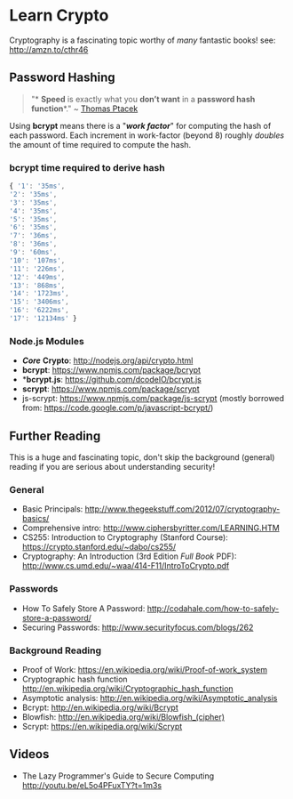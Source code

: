# Learn Crypto

Cryptography is a fascinating topic worthy of
*many* fantastic books! see: http://amzn.to/cthr46

## Password Hashing

> "* **Speed** is exactly what you **don’t want** in a **password hash function***."
~ [Thomas Ptacek](http://amzn.to/cthr46)

Using **bcrypt** means there is a "***work factor***" for
computing the hash of each password.
Each increment in work-factor (beyond 8) roughly *doubles* the amount of time
required to compute the hash.


### bcrypt time required to derive hash

```js
{ '1': '35ms',
'2': '35ms',
'3': '35ms',
'4': '35ms',
'5': '35ms',
'6': '35ms',
'7': '36ms',
'8': '36ms',
'9': '60ms',
'10': '107ms',
'11': '226ms',
'12': '449ms',
'13': '868ms',
'14': '1723ms',
'15': '3406ms',
'16': '6222ms',
'17': '12134ms' }
```


### Node.js Modules

+ ***Core*** **Crypto**: http://nodejs.org/api/crypto.html
+ **bcrypt**: https://www.npmjs.com/package/bcrypt
+ ***bcrypt.js**: https://github.com/dcodeIO/bcrypt.js
+ **scrypt**: https://www.npmjs.com/package/scrypt
+ js-scrypt: https://www.npmjs.com/package/js-scrypt
(mostly borrowed from: https://code.google.com/p/javascript-bcrypt/)


## Further Reading

This is a huge and fascinating topic,
don't skip the background (general) reading
if you are serious about understanding security!

### General

+ Basic Principals:
http://www.thegeekstuff.com/2012/07/cryptography-basics/
+ Comprehensive intro:
http://www.ciphersbyritter.com/LEARNING.HTM
+ CS255: Introduction to Cryptography (Stanford Course):
https://crypto.stanford.edu/~dabo/cs255/
+ Cryptography: An Introduction
(3rd Edition *Full Book* PDF):
http://www.cs.umd.edu/~waa/414-F11/IntroToCrypto.pdf

### Passwords

+ How To Safely Store A Password:
http://codahale.com/how-to-safely-store-a-password/
+ Securing Passwords:
http://www.securityfocus.com/blogs/262

### Background Reading

+ Proof of Work:
https://en.wikipedia.org/wiki/Proof-of-work_system
+ Cryptographic hash function
http://en.wikipedia.org/wiki/Cryptographic_hash_function
+ Asymptotic analysis:
http://en.wikipedia.org/wiki/Asymptotic_analysis
+ Bcrypt:
http://en.wikipedia.org/wiki/Bcrypt
+ Blowfish:
http://en.wikipedia.org/wiki/Blowfish_(cipher)
+ Scrypt:
https://en.wikipedia.org/wiki/Scrypt

## Videos

+ The Lazy Programmer's Guide to Secure Computing
http://youtu.be/eL5o4PFuxTY?t=1m3s
